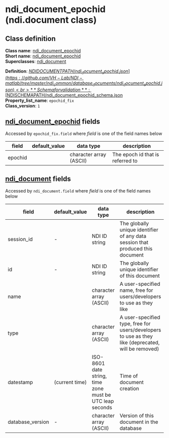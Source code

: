 # ndi_document_epochid (ndi.document class)

## Class definition

**Class name**: [ndi_document_epochid](ndi_document_epochid.md)<br>
**Short name**: [ndi_document_epochid](ndi_document_epochid.md)<br>
**Superclasses**: [ndi_document](ndi_document.md)

**Definition**: [$NDIDOCUMENTPATH/ndi_document_epochid.json](https://github.com/VH-Lab/NDI-matlab/tree/master/ndi_common/database_documents/ndi_document_epochid.json)<br>
**Schema for validation**: [$NDISCHEMAPATH/ndi_document_epochid_schema.json](https://github.com/VH-Lab/NDI-matlab/tree/master/ndi_common/schema_documents/ndi_document_epochid_schema.json)<br>
**Property_list_name**: `epochid_fix`<br>
**Class_version**: `1`<br>


## [ndi_document_epochid](ndi_document_epochid.md) fields

Accessed by `epochid_fix.field` where *field* is one of the field names below

| field | default_value | data type | description |
| --- | --- | --- | --- |
| epochid |  | character array (ASCII) | The epoch id that is referred to |


## [ndi_document](ndi_document.md) fields

Accessed by `ndi_document.field` where *field* is one of the field names below

| field | default_value | data type | description |
| --- | --- | --- | --- |
| session_id | - | NDI ID string | The globally unique identifier of any data session that produced this document |
| id | - | NDI ID string | The globally unique identifier of this document |
| name |  | character array (ASCII) | A user-specified name, free for users/developers to use as they like |
| type |  | character array (ASCII) | A user-specified type, free for users/developers to use as they like (deprecated, will be removed) |
| datestamp | (current time) | ISO-8601 date string, time zone must be UTC leap seconds | Time of document creation |
| database_version | - | character array (ASCII) | Version of this document in the database |


